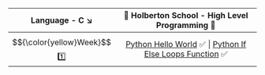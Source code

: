 | Language - C :arrow_lower_right: | :dart: Holberton School  -  High Level Programming :dart:                    |
| :------: | :----------------------------------------------------------------------------------------------------------------------------------------------------------------------------------------------------------------------------------------------------------------------------------------------------------------------------------------------------------------------: |
|  $${\color{yellow}Week}$$ :one: | [Python Hello World](https://github.com/vlldnt/holbertonschool-higher_level_programming/tree/main/python-hello_world) :white_check_mark: \|  [Python If Else Loops Function](https://github.com/vlldnt/holbertonschool-higher_level_programming/tree/main/python-if_else_loops_functions) :white_check_mark: | 
